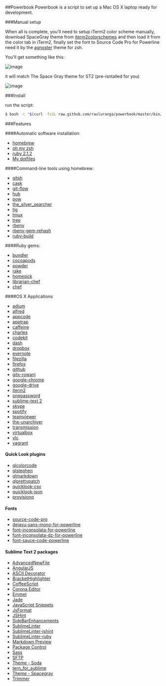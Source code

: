 ##Powerbook
Powerbook is a script to set up a Mac OS X laptop ready for development.

###Manual setup

When all is complete, you'll need to setup iTerm2 color scheme manually, download SpaceGray theme from [iterm2colorschemes](http://iterm2colorschemes.com/) and then load it from the color tab in iTerm2, finally set the font to Source Code Pro for Powerline need it by the [agnoster](https://gist.github.com/agnoster/3712874) theme for zsh.

You'll get something like this:

![image](http://f.cl.ly/items/160A0W1u2D0K1A3E3y0G/iTerm2.png)


it will match The Space Gray theme for ST2 (pre-isntalled for you)

![image](http://f.cl.ly/items/2D2Q1Q0A3l2G0M3R0M0g/spacegray.png)

###Install

run the script:

```bash
$ bash -c "$(curl -fsSL raw.github.com/rauluranga/powerbook/master/bin/install)"
```

###Features

####Automatic software installation:   

- [homebrew](http://brew.sh/)
- [oh my zsh](https://github.com/robbyrussell/oh-my-zsh)
- [ruby 2.1.2](https://www.ruby-lang.org/en/)
- [My dotfiles](https://github.com/rauluranga/dotfiles)

####Command-line tools using homebrew:   

- [gitsh](https://github.com/thoughtbot/gitsh)
- [cask](https://github.com/caskroom/homebrew-cask)
- [git-flow](https://github.com/nvie/gitflow)
- [hub](https://github.com/github/hub)
- [pow](http://pow.cx/)
- [the_silver_searcher](https://github.com/ggreer/the_silver_searcher)
- [tig](https://github.com/jonas/tig)
- [tmux](http://tmux.sourceforge.net/)
- [tree](http://mama.indstate.edu/users/ice/tree/)
- [rbenv](https://github.com/sstephenson/rbenv)
- [rbenv-gem-rehash](https://github.com/sstephenson/rbenv-gem-rehash)
- [ruby-build](https://github.com/sstephenson/ruby-build)

####Ruby gems:   

- [bundler](http://bundler.io/)
- [cocoapods](http://cocoapods.org/)
- [powder](https://github.com/Rodreegez/powder)
- [rake](https://github.com/jimweirich/rake)
- [homesick](https://github.com/technicalpickles/homesick)
- [librarian-chef](https://github.com/applicationsonline/librarian-chef)
- [chef](https://github.com/opscode/chef/)

####OS X Applications

- [adium](https://www.adium.im/)
- [alfred](http://www.alfredapp.com/)
- [appcode](http://www.jetbrains.com/objc/)
- [apptrap](http://onnati.net/apptrap/)
- [caffeine](http://lightheadsw.com/caffeine/)
- [charles](http://www.charlesproxy.com/)
- [codekit](https://incident57.com/codekit/)
- [dash](http://kapeli.com/Dash.zip)
- [dropbox](https://www.dropbox.com/)
- [evernote](https://evernote.com/)
- [filezilla](https://filezilla-project.org/)
- [firefox](http://www.mozilla.org/en-US/firefox/new/)
- [github](https://mac.github.com/)
- [gitx-rowanj](http://rowanj.github.io/gitx/)
- [google-chrome](https://www.google.com/intl/en/chrome/browser/)
- [google-drive](https://drive.google.com/)
- [iterm2](http://www.iterm2.com/)
- [onepassword](https://agilebits.com/onepassword)
- [sublime-text 2](http://www.sublimetext.com/2)
- [skype](http://www.skype.com/en/)
- [spotify](https://www.spotify.com/)
- [teamviewer](http://www.teamviewer.com/en/index.aspx)
- [the-unarchiver](http://wakaba.c3.cx/s/apps/unarchiver)
- [transmission](https://www.transmissionbt.com/)
- [virtualbox](https://www.virtualbox.org/)
- [vlc](http://www.videolan.org/vlc/index.html)
- [vagrant](http://www.vagrantup.com/)

#### Quick Look plugins

- [qlcolorcode](https://code.google.com/p/qlcolorcode/)
- [qlstephen](https://github.com/whomwah/qlstephen)
- [qlmarkdown](https://github.com/toland/qlmarkdown)
- [qlprettypatch](https://github.com/atnan/QLPrettyPatch)
- [quicklook-csv](https://github.com/p2/quicklook-csv)
- [quicklook-json](http://www.sagtau.com/quicklookjson.html) 
- [provisionq](https://github.com/ealeksandrov/ProvisionQL)

#### Fonts

- [source-code-pro](http://blog.typekit.com/2012/09/24/source-code-pro/)
- [dejavu-sans-mono-for-powerline](https://github.com/Lokaltog/powerline-fonts/tree/master/DejaVuSansMono)
- [font-inconsolata-for-powerline](https://github.com/Lokaltog/powerline-fonts/tree/master/Inconsolata)
- [font-inconsolata-dz-for-powerline](https://github.com/Lokaltog/powerline-fonts/tree/master/InconsolataDz)
- [font-sauce-code-powerline](https://github.com/Lokaltog/powerline-fonts/tree/master/SourceCodePro)

#### Sublime Text 2 packages

- [AdvancedNewFile](https://github.com/skuroda/Sublime-AdvancedNewFile)
- [AngularJS](https://github.com/angular-ui/AngularJS-sublime-package)
- [ASCII Decorator](https://github.com/viisual/ASCII-Decorator)
- [BracketHighlighter](http://montesjmm.com/2012/09/19/sublime-text-2-bracket-highlighter/)
- [CoffeeScript](https://github.com/Xavura/CoffeeScript-Sublime-Plugin)
- [Corona Editor](https://github.com/coronalabs/CoronaSDK-SublimeText)
- [Emmet](https://github.com/sergeche/emmet-sublime)
- [Jade](https://github.com/davidrios/jade-tmbundle)
- [JavaScript Snippets](https://github.com/jprichardson/sublime-js-snippets)
- [JsFormat](https://github.com/jdc0589/JsFormat)
- [JSHint](https://github.com/uipoet/sublime-jshint)
- [SideBarEnhancements](https://github.com/titoBouzout/SideBarEnhancements)
- [SublimeLinter](https://github.com/SublimeLinter/SublimeLinter-for-ST2)
- [SublimeLinter-jshint](https://github.com/SublimeLinter/SublimeLinter-jshint)
- [SublimeLinter-ruby](https://github.com/SublimeLinter/SublimeLinter-ruby)
- [Markdown Preview](https://github.com/revolunet/sublimetext-markdown-preview)
- [Package Control](https://sublime.wbond.net/)
- [Sass](https://github.com/nathos/sass-textmate-bundle)
- [SFTP](http://wbond.net/sublime_packages/sftp)
- [Theme - Soda](https://github.com/buymeasoda/soda-theme/)
- [tern_for_sublime](https://github.com/marijnh/tern_for_sublime)
- [Theme - Spacegray](https://github.com/kkga/spacegray)
- [Trimmer](https://github.com/jonlabelle/Trimmer)




